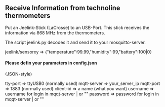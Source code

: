 <H2>Receive Information from technoline thermometers</H2>

Put an Jeelink-Stick (LaCrosse) to an USB-Port.
This stick receives the information via 868 MHz from the thermometers.

The script jeelink.py decodes it and send it to your mosquitto-server.

jeelink/sensorxy => {"temperature":99.99,"humidity":99,"battery":100|0}

<H4>Please defin your parameters in config.json</H4>
(JSON-style)

tty-port  => ttyUSB0 (normally used)
mqtt-server => your_server_ip
mqtt-port => 1883 (normally used)
client-id => a name (what you want)
username => username for login in mqqt-server | or ""
password => password for login in mqqt-server | or ""
